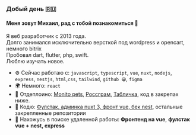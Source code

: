 ###  Добый день 🇷🇺

#### Меня зовут Михаил, рад с тобой познакомиться 🤝

Я веб разработчик с 2013 года.</br>
Долго занимался исключительно версткой под wordpress и opencart, немного bitrix</br>
Пробовал dart, flutter, php, swift.</br>
Люблю изучать новое.

- ⚙️ Сейчас работаю с:  `javascript`, `typescript`, `vue`, `nuxt`, `nodejs`, `express`, `nestjs`, `html`,`css`, `tailwind`, `github 😀`, `figma`
- 🌍 Немного: `react`
- 💅 Отдеплоино: [Monito pets](https://monito-pets-vue3.netlify.app), [Россграм](https://rossgram-vue3.netlify.app/), [Табличка](https://data-table-vue3.netlify.app/), код в закрепах ниже.
- 💅 Кодю: [Фулстак, админка nuxt 3, фронт vue, бек nest](https://github.com/prostohttp/kicks), остальные закрепленные репозитории
- 💬 Нахожусь в поиске удаленной работы: **Фронтенд на vue**, **фулстак vue + nest, express**
